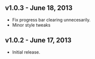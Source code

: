 ## v1.0.3 - June 18, 2013

 * Fix progress bar clearing unnecesarily.
 * Minor style tweaks

## v1.0.2 - June 17, 2013

 * Initial release.

